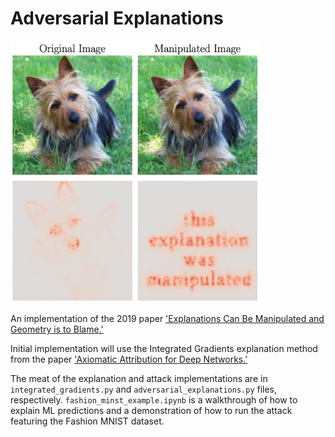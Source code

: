 # Adversarial Explanations

<img src="images/manipulated_explanation.png" alt="drawing" width="400" align="justify"/>

An implementation of the 2019 paper ['Explanations Can Be Manipulated and Geometry is to Blame.'](https://arxiv.org/abs/1906.07983)

Initial implementation will use the Integrated Gradients explanation method from the paper ['Axiomatic Attribution for Deep Networks.'](https://arxiv.org/pdf/1703.01365.pdf)

The meat of the explanation and attack implementations are in `integrated_gradients.py` and `adversarial_explanations.py` files, respectively. `fashion_minst_example.ipynb` is a walkthrough of how to explain ML predictions and a demonstration of how to run the attack featuring the Fashion MNIST dataset.
